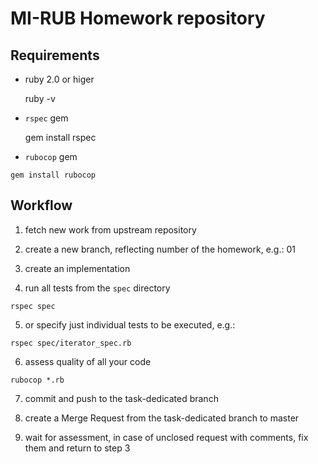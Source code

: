 # MI-RUB Homework repository

## Requirements

   * ruby 2.0 or higer

     ruby -v
     
   * `rspec` gem

     gem install rspec

   * `rubocop` gem

    gem install rubocop
 
## Workflow

   1. fetch new work from upstream repository

   2. create a new branch, reflecting number of the homework, e.g.: 01

   3. create an implementation

   4. run all tests from the `spec` directory

    rspec spec

   5. or specify just individual tests to be executed, e.g.:

    rspec spec/iterator_spec.rb

   6. assess quality of all your code

    rubocop *.rb

   7. commit and push to the task-dedicated branch

   8. create a Merge Request from the task-dedicated branch to master

   9. wait for assessment, in case of unclosed request with comments, fix them and return to step 3

